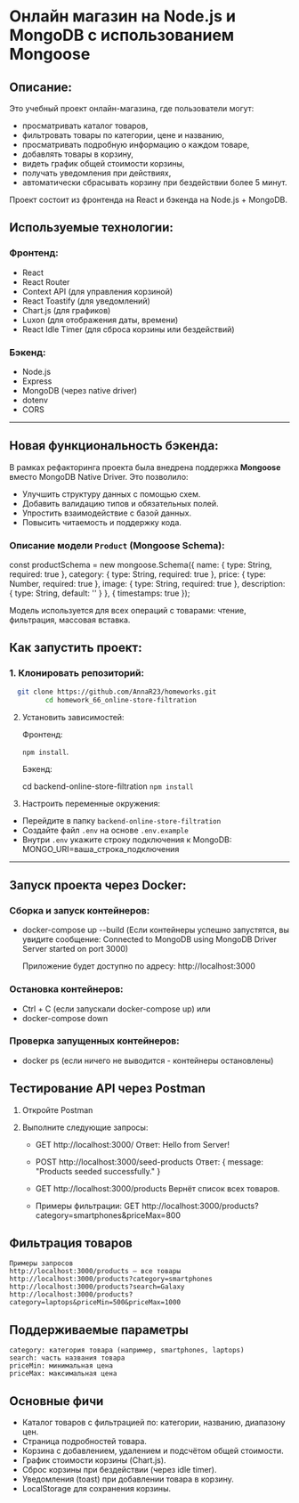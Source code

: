 # Онлайн магазин на Node.js и MongoDB с использованием Mongoose

## Описание:
Это учебный проект онлайн-магазина, где пользователи могут:

   - просматривать каталог товаров,
   - фильтровать товары по категории, цене и названию,
   - просматривать подробную информацию о каждом товаре,
   - добавлять товары в корзину,
   - видеть график общей стоимости корзины,
   - получать уведомления при действиях,
   - автоматически сбрасывать корзину при бездействии более 5 минут.

Проект состоит из фронтенда на React и бэкенда на Node.js + MongoDB.

## Используемые технологии:

### Фронтенд:

- React
- React Router
- Context API (для управления корзиной)
- React Toastify (для уведомлений)
- Chart.js (для графиков)
- Luxon (для отображения даты, времени)
- React Idle Timer (для сброса корзины или бездействий)

### Бэкенд:

- Node.js
- Express
- MongoDB (через native driver)
- dotenv
- CORS

---

## Новая функциональность бэкенда:

В рамках рефакторинга проекта была внедрена поддержка **Mongoose** вместо MongoDB Native Driver. Это позволило:

- Улучшить структуру данных с помощью схем.
- Добавить валидацию типов и обязательных полей.
- Упростить взаимодействие с базой данных.
- Повысить читаемость и поддержку кода.

### Описание модели `Product` (Mongoose Schema):

const productSchema = new mongoose.Schema({
  name: { type: String, required: true },
  category: { type: String, required: true },
  price: { type: Number, required: true },
  image: { type: String, required: true },
  description: { type: String, default: '' }
}, {
  timestamps: true
});

Модель используется для всех операций с товарами: чтение, фильтрация, массовая вставка.

## Как запустить проект:

### 1. Клонировать репозиторий:

 ```bash
   git clone https://github.com/AnnaR23/homeworks.git
          cd homework_66_online-store-filtration
   ```

2. Установить зависимостей:

    Фронтенд:

    `npm install`.

    Бэкенд:

    cd backend-online-store-filtration 
    `npm install`


3. Настроить переменные окружения:
 - Перейдите в папку `backend-online-store-filtration`
 - Создайте файл `.env` на основе `.env.example`
 - Внутри `.env` укажите строку подключения к MongoDB:
   MONGO_URI=ваша_строка_подключения

---

## Запуск проекта через Docker:
### Сборка и запуск контейнеров:
- docker-compose up --build
(Если контейнеры успешно запустятся, вы увидите сообщение:
Connected to MongoDB using MongoDB Driver
Server started on port 3000)

  Приложение будет доступно по адресу: http://localhost:3000

### Остановка контейнеров:
- Ctrl + C (если запускали docker-compose up)
 или
- docker-compose down

### Проверка запущенных контейнеров:
- docker ps 
 (если ничего не выводится - контейнеры остановлены)


## Тестирование API через Postman
1. Откройте Postman
2. Выполните следующие запросы:

   - GET http://localhost:3000/
     Ответ:
     Hello from Server!

   - POST http://localhost:3000/seed-products
     Ответ:
     { message: "Products seeded successfully." }

   - GET http://localhost:3000/products
     Вернёт список всех товаров.

   - Примеры фильтрации:
     GET http://localhost:3000/products?category=smartphones&priceMax=800

## Фильтрация товаров
    Примеры запросов
    http://localhost:3000/products — все товары
    http://localhost:3000/products?category=smartphones
    http://localhost:3000/products?search=Galaxy
    http://localhost:3000/products?category=laptops&priceMin=500&priceMax=1000

## Поддерживаемые параметры
    category: категория товара (например, smartphones, laptops)
    search: часть названия товара
    priceMin: минимальная цена
    priceMax: максимальная цена

## Основные фичи
- Каталог товаров с фильтрацией по:
    категории,
    названию,
    диапазону цен.
- Страница подробностей товара.
- Корзина с добавлением, удалением и подсчётом общей стоимости.
- График стоимости корзины (Chart.js).
- Сброс корзины при бездействии (через idle timer).
- Уведомления (toast) при добавлении товара в корзину.
- LocalStorage для сохранения корзины.


